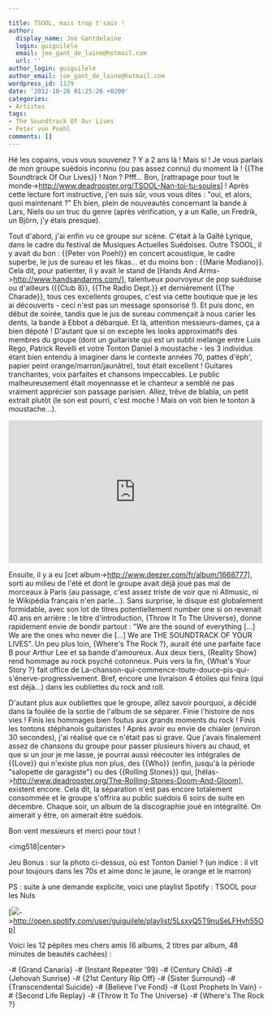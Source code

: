```yaml
---

title: TSOOL, mais trop t'sais !
author:
  display_name: Joe Gantdelaine
  login: guiguilele
  email: joe_gant_de_laine@hotmail.com
  url: ''
author_login: guiguilele
author_email: joe_gant_de_laine@hotmail.com
wordpress_id: 1129
date: '2012-10-26 01:25:26 +0200'
categories:
- Artistes
tags:
- The Soundtrack Of Our Lives
- Peter von Poehl
comments: []
---
```

Hé les copains, vous vous souvenez ? Y a 2 ans là ! Mais si ! Je vous parlais de mon groupe suédois inconnu (ou pas assez connu) du moment là ! {{The Soundtrack Of Our Lives}} ! Non ? Pfff... Bon, [rattrapage pour tout le monde->http://www.deadrooster.org/TSOOL-Nan-toi-tu-soules] ! Après cette lecture fort instructive, j'en suis sûr, vous vous dites : "oui, et alors, quoi maintenant ?" Eh bien, plein de nouveautés concernant la bande à Lars, Niels ou un truc du genre (après vérification, y a un Kalle, un Fredrik, un Björn, j'y étais presque).

Tout d'abord, j'ai enfin vu ce groupe sur scène. C'était à la Gaîté Lyrique, dans le cadre du festival de Musiques Actuelles Suédoises. Outre TSOOL, il y avait du bon : {{Peter von Poehl}} en concert acoustique, le cadre superbe, le jus de sureau et les fikas... et du moins bon : {{Marie Modiano}}. Cela dit, pour patienter, il y avait le stand de [Hands And Arms->http://www.handsandarms.com/], talentueux pourvoyeur de pop suédoise ou d'ailleurs ({{Club 8}}, {{The Radio Dept.}} et dernièrement {{The Charade}}, tous ces excellents groupes, c'est via cette boutique que je les ai découverts - ceci n'est pas un message sponsorisé !). Et puis donc, en début de soirée, tandis que le jus de sureau commençait à nous carier les dents, la bande à Ebbot a débarqué. Et là, attention messieurs-dames, ça a bien dépoté ! D'autant que si on excepte les looks approximatifs des membres du groupe (dont un guitariste qui est un subtil mélange entre Luis Rego, Patrick Revelli et votre Tonton Daniel à moustache - les 3 individus étant bien entendu à imaginer dans le contexte années 70, pattes d'éph', papier peint orange/marron/jaunâtre), tout était excellent ! Guitares tranchantes, voix parfaites et chansons impeccables. Le public malheureusement était moyennasse et le chanteur a semblé ne pas vraiment apprécier son passage parisien. Allez, trêve de blabla, un petit extrait plutôt (le son est pourri, c'est moche ! Mais on voit bien le tonton à moustache...).

<iframe width="500" height="281" src="http://www.youtube.com/embed/-2SRfj-l65o" frameborder="0" allowfullscreen></iframe>

 Ensuite, il y a eu [cet album->http://www.deezer.com/fr/album/1668777], sorti au milieu de l'été et dont le groupe avait déjà joué pas mal de morceaux à Paris (au passage, c'est assez triste de voir que ni Allmusic, ni le Wikipédia français n'en parle...). Sans surprise, le disque est globalement formidable, avec son lot de titres potentiellement number one si on revenait 40 ans en arrière : le titre d'introduction, {Throw It To The Universe}, donne rapidement envie de bondir partout : "We are the sound of everything [...] We are the ones who never die [...] We are THE SOUNDTRACK OF YOUR LIVES". Un peu plus loin, {Where's The Rock ?}, aurait été une parfaite face B pour Arthur Lee et sa bande d'amoureux. Aux deux tiers, {Reality Show} rend hommage au rock psyché cotonneux. Puis vers la fin, {What's Your Story ?} fait office de La-chanson-qui-commence-toute-douce-pis-qui-s'énerve-progressivement. Bref, encore une livraison 4 étoiles qui finira (qui est déjà...) dans les oubliettes du rock and roll.
 
 D'autant plus aux oubliettes que le groupe, allez savoir pourquoi, a décidé dans la foulée de la sortie de l'album de se séparer. Finie l'histoire de nos vies ! Finis les hommages bien foutus aux grands moments du rock ! Finis les tontons stéphanois guitaristes ! Après avoir eu envie de chialer (environ 30 secondes), j'ai réalisé que ce n'était pas si grave. Que j'avais finalement assez de chansons du groupe pour passer plusieurs hivers au chaud, et que si un jour je me lasse, je pourrai aussi réécouter les intégrales de {{Love}} qui n'existe plus non plus, des {{Who}} (enfin, jusqu'à la période "salopette de garagiste") ou des {{Rolling Stones}} qui, [hélas->http://www.deadrooster.org/The-Rolling-Stones-Doom-And-Gloom], existent encore. Cela dit, la séparation n'est pas encore totalement consommée et le groupe s'offrira au public suédois 6 soirs de suite en décembre. Chaque soir, un album de la discographie joué en intégralité. On aimerait y être, on aimerait être suédois.
 
 Bon vent messieurs et merci pour tout !
 
 <img518|center>

Jeu Bonus : sur la photo ci-dessus, où est Tonton Daniel ? (un indice : il vit pour toujours dans les 70s et aime donc le jaune, le orange et le marron)

 PS : suite à une demande explicite, voici une playlist Spotify : TSOOL pour les Nuls
 
[<img src="/squelettes/images/spotify-button.png" />->http://open.spotify.com/user/guiguilele/playlist/5LsxyQ5T9nuSeLFHvh55Op]

Voici les 12 pépites mes chers amis (6 albums, 2 titres par album, 48 minutes de beautés cachées) :

-# {Grand Canaria}
-# {Instant Repeater '99}
-# {Century Child}
-# {Jehovah Sunrise}
-# {21st Century Rip Off}
-# {Sister Surround}
-# {Transcendental Suicide}
-# {Believe I've Fond}
-# {Lost Prophets In Vain}
-# {Second Life Replay}
-# {Throw It To The Universe}
-# {Where's The Rock ?}
